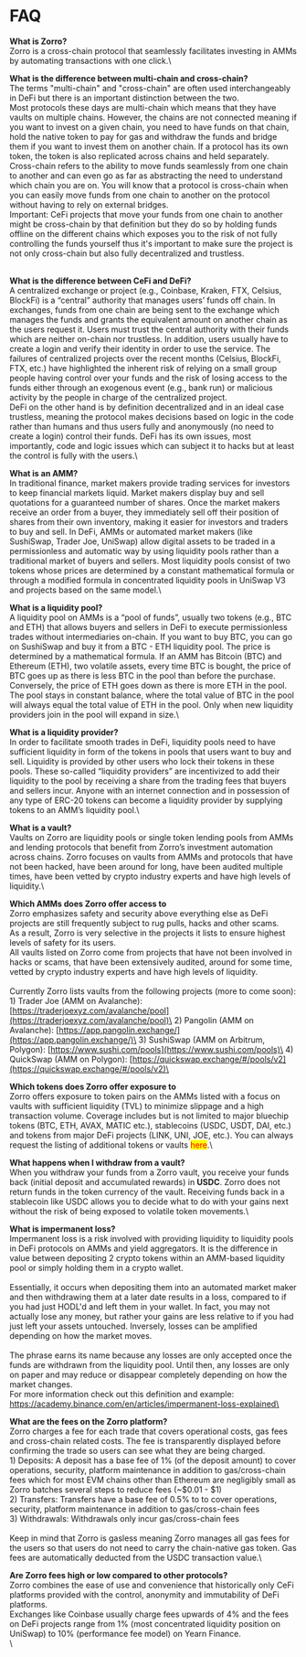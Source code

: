 # FAQ

**What is Zorro?**\
Zorro is a cross-chain protocol that seamlessly facilitates investing in AMMs by automating transactions with one click.\


**What is the difference between multi-chain and cross-chain?**\
The terms "multi-chain" and "cross-chain" are often used interchangeably in DeFi but there is an important distinction between the two.\
Most protocols these days are multi-chain which means that they have vaults on multiple chains. However, the chains are not connected meaning if you want to invest on a given chain, you need to have funds on that chain, hold the native token to pay for gas and withdraw the funds and bridge them if you want to invest them on another chain. If a protocol has its own token, the token is also replicated across chains and held separately.\
Cross-chain refers to the ability to move funds seamlessly from one chain to another and can even go as far as abstracting the need to understand which chain you are on. You will know that a protocol is cross-chain when you can easily move funds from one chain to another on the protocol without having to rely on external bridges.\
Important: CeFi projects that move your funds from one chain to another might be cross-chain by that definition but they do so by holding funds offline on the different chains which exposes you to the risk of not fully controlling the funds yourself thus it's important to make sure the project is not only cross-chain but also fully decentralized and trustless.

\
**What is the difference between CeFi and DeFi?**\
A centralized exchange or project (e.g., Coinbase, Kraken, FTX, Celsius, BlockFi) is a “central” authority that manages users’ funds off chain. In exchanges, funds from one chain are being sent to the exchange which manages the funds and grants the equivalent amount on another chain as the users request it. Users must trust the central authority with their funds which are neither on-chain nor trustless. In addition, users usually have to create a login and verify their identity in order to use the service. The failures of centralized projects over the recent months (Celsius, BlockFi, FTX, etc.) have highlighted the inherent risk of relying on a small group people having control over your funds and the risk of losing access to the funds either through an exogenous event (e.g., bank run) or malicious activity by the people in charge of the centralized project.\
DeFi on the other hand is by definition decentralized and in an ideal case trustless, meaning the protocol makes decisions based on logic in the code rather than humans and thus users fully and anonymously (no need to create a login) control their funds. DeFi has its own issues, most importantly, code and logic issues which can subject it to hacks but at least the control is fully with the users.\


**What is an AMM?**\
In traditional finance, market makers provide trading services for investors to keep financial markets liquid. Market makers display buy and sell quotations for a guaranteed number of shares.  Once the market makers receive an order from a buyer, they immediately sell off their position of shares from their own inventory, making it easier for investors and traders to buy and sell. In DeFi, AMMs or automated market makers (like SushiSwap, Trader Joe, UniSwap) allow digital assets to be traded in a permissionless and automatic way by using liquidity pools rather than a traditional market of buyers and sellers. Most liquidity pools consist of two tokens whose prices are determined by a constant mathematical formula or through a modified formula in concentrated liquidity pools in UniSwap V3 and projects based on the same model.\


**What is a liquidity pool?**\
A liquidity pool on AMMs is a “pool of funds”, usually two tokens (e.g., BTC and ETH) that allows buyers and sellers in DeFi to execute permissionless trades without intermediaries on-chain. If you want to buy BTC, you can go on SushiSwap and buy it from a BTC - ETH liquidity pool. The price is determined by a mathematical formula. If an AMM has Bitcoin (BTC) and Ethereum (ETH), two volatile assets, every time BTC is bought, the price of BTC goes up as there is less BTC in the pool than before the purchase. Conversely, the price of ETH goes down as there is more ETH in the pool. The pool stays in constant balance, where the total value of BTC in the pool will always equal the total value of ETH in the pool. Only when new liquidity providers join in the pool will expand in size.\


**What is a liquidity provider?**\
In order to facilitate smooth trades in DeFi, liquidity pools need to have sufficient liquidity in form of the tokens in pools that users want to buy and sell. Liquidity is provided by other users who lock their tokens in these pools. These so-called “liquidity providers” are incentivized to add their liquidity to the pool by receiving a share from the trading fees that buyers and sellers incur. Anyone with an internet connection and in possession of any type of ERC-20 tokens can become a liquidity provider by supplying tokens to an AMM’s liquidity pool.\


**What is a vault?**\
Vaults on Zorro are liquidity pools or single token lending pools from AMMs and lending protocols that benefit from Zorro’s investment automation across chains. Zorro focuses on vaults from AMMs and protocols that have not been hacked, have been around for long, have been audited multiple times, have been vetted by crypto industry experts and have high levels of liquidity.\


**Which AMMs does Zorro offer access to**\
Zorro emphasizes safety and security above everything else as DeFi projects are still frequently subject to rug pulls, hacks and other scams.\
As a result, Zorro is very selective in the projects it lists to ensure highest levels of safety for its users.\
All vaults listed on Zorro come from projects that have not been involved in hacks or scams, that have been extensively audited, around for some time, vetted by crypto industry experts and have high levels of liquidity.\
\
Currently Zorro lists vaults from the following projects (more to come soon):\
1\) Trader Joe (AMM on Avalanche): [https://traderjoexyz.com/avalanche/pool](https://traderjoexyz.com/avalanche/pool)\
2\) Pangolin (AMM on Avalanche): [https://app.pangolin.exchange/](https://app.pangolin.exchange/)\
3\) SushiSwap (AMM on Arbitrum, Polygon): [https://www.sushi.com/pools](https://www.sushi.com/pools)\
4\) QuickSwap (AMM on Polygon): [https://quickswap.exchange/#/pools/v2](https://quickswap.exchange/#/pools/v2)\


**Which tokens does Zorro offer exposure to**\
Zorro offers exposure to token pairs on the AMMs listed with a focus on vaults with sufficient liquidity (TVL) to minimize slippage and a high transaction volume. Coverage includes but is not limited to major bluechip tokens (BTC, ETH, AVAX, MATIC etc.), stablecoins (USDC, USDT, DAI, etc.) and tokens from major DeFi projects (LINK, UNI, JOE, etc.). You can always request the listing of additional tokens or vaults <mark style="color:red;">here</mark>.\


**What happens when I withdraw from a vault?**\
When you withdraw your funds from a Zorro vault, you receive your funds back (initial deposit and accumulated rewards) in **USDC**. Zorro does not return funds in the token currency of the vault. Receiving funds back in a stablecoin like USDC allows you to decide what to do with your gains next without the risk of being exposed to volatile token movements.\


**What is impermanent loss?**\
Impermanent loss is a risk involved with providing liquidity to liquidity pools in DeFi protocols on AMMs and yield aggregators. It is the difference in value between depositing 2 crypto tokens within an AMM-based liquidity pool or simply holding them in a crypto wallet.\
\
Essentially, it occurs when depositing them into an automated market maker and then withdrawing them at a later date results in a loss, compared to if you had just HODL'd and left them in your wallet. In fact, you may not actually lose any money, but rather your gains are less relative to if you had just left your assets untouched. Inversely, losses can be amplified depending on how the market moves.\
\
The phrase earns its name because any losses are only accepted once the funds are withdrawn from the liquidity pool. Until then, any losses are only on paper and may reduce or disappear completely depending on how the market changes.\
For more information check out this definition and example: https://academy.binance.com/en/articles/impermanent-loss-explained\


**What are the fees on the Zorro platform?**\
Zorro charges a fee for each trade that covers operational costs, gas fees and cross-chain related costs. The fee is transparently displayed before confirming the trade so users can see what they are being charged.\
1\) Deposits: A deposit has a base fee of 1% (of the deposit amount) to cover operations, security, platform maintenance in addition to gas/cross-chain fees which for most EVM chains other than Ethereum are negligibly small as Zorro batches several steps to reduce fees (\~$0.01 - $1)\
2\) Transfers: Transfers have a base fee of 0.5% to to cover operations, security, platform maintenance in addition to gas/cross-chain fees\
3\) Withdrawals: Withdrawals only incur gas/cross-chain fees\
\
Keep in mind that Zorro is gasless meaning Zorro manages all gas fees for the users so that users do not need to carry the chain-native gas token. Gas fees are automatically deducted from the USDC transaction value.\


**Are Zorro fees high or low compared to other protocols?**\
Zorro combines the ease of use and convenience that historically only CeFi platforms provided with the control, anonymity and immutability of DeFi platforms.\
Exchanges like Coinbase usually charge fees upwards of 4% and the fees on DeFi projects range from 1% (most concentrated liquidity position on UniSwap) to 10% (performance fee model) on Yearn Finance.\
\
